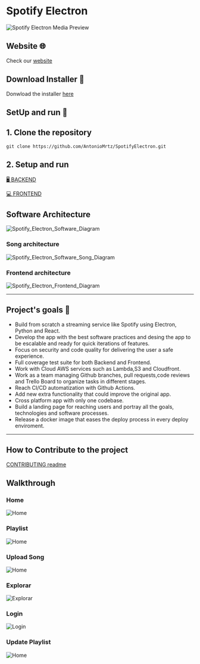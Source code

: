 # Spotify Electron

![Spotify Electron Media Preview](https://raw.githubusercontent.com/AntonioMrtz/SpotifyElectron/master/assets/images/SpotifyElectron_MediaPreview.png)

## Website 🌐

Check our [website](https://antoniomrtz.github.io/SpotifyElectron_Web/)

## Download Installer 🔽

Donwload the installer [here](https://github.com/AntonioMrtz/SpotifyElectron/releases)

## SetUp and run 🔧

## 1. Clone the repository

```
git clone https://github.com/AntonioMrtz/SpotifyElectron.git
```

## 2. Setup and run

[🖥 BACKEND](docs/backend//SETUP.md)

[💻 FRONTEND](relative/path/to/README.md)


## Software Architecture

![Spotify_Electron_Software_Diagram](assets/images/master-streaming-lambda-arch.png)

### Song architecture

![Spotify_Electron_Software_Song_Diagram](assets/images/song_architecture_aws.png)

### Frontend architecture

![Spotify_Electron_Frontend_Diagram](assets/images/frontend-arch.png)

---

## Project's goals 🎯

* Build from scratch a streaming service like Spotify using Electron, Python and React.
* Develop the app with the best software practices and desing the app
to be escalable and ready for quick iterations of features.
* Focus on security and code quality for delivering the user a safe experience.
* Full coverage test suite for both Backend and Frontend.
* Work with Cloud AWS services such as Lambda,S3 and Cloudfront.
* Work as a team managing Github branches, pull requests,code reviews and Trello Board to organize tasks in different stages.
* Reach CI/CD automatization with Github Actions. 
* Add new extra functionality that could improve the original app.
* Cross platform app with only one codebase.
* Build a landing page for reaching users and portray all the goals, technologies and software processes.
* Release a docker image that eases the deploy process in every deploy enviroment.
---



## How to Contribute to the project

[CONTRIBUTING readme](https://github.com/AntonioMrtz/SpotifyElectron/blob/master/.github/CONTRIBUTING.md)

## Walkthrough

### Home

![Home](assets/images/Walkthrough/Home.png)

### Playlist

![Home](assets/images/Walkthrough/Playlist.png)

### Upload Song

![Home](assets/images/Walkthrough/UploadSong.png)

### Explorar

![Explorar](assets/images/Walkthrough/Explorar.png)

### Login

![Login](assets/images/Walkthrough/Login.png)


### Update Playlist

![Home](assets/images/Walkthrough/UpdatePlaylist.png)


